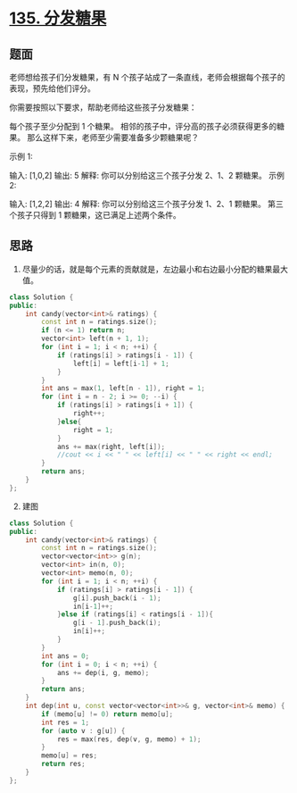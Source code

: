 # [135. 分发糖果](https://leetcode-cn.com/problems/candy/)

## 题面

老师想给孩子们分发糖果，有 N 个孩子站成了一条直线，老师会根据每个孩子的表现，预先给他们评分。

你需要按照以下要求，帮助老师给这些孩子分发糖果：

每个孩子至少分配到 1 个糖果。
相邻的孩子中，评分高的孩子必须获得更多的糖果。
那么这样下来，老师至少需要准备多少颗糖果呢？

示例 1:

输入: [1,0,2]
输出: 5
解释: 你可以分别给这三个孩子分发 2、1、2 颗糖果。
示例 2:

输入: [1,2,2]
输出: 4
解释: 你可以分别给这三个孩子分发 1、2、1 颗糖果。
     第三个孩子只得到 1 颗糖果，这已满足上述两个条件。

## 思路

1. 尽量少的话，就是每个元素的贡献就是，左边最小和右边最小分配的糖果最大值。

```c++
class Solution {
public:
    int candy(vector<int>& ratings) {
        const int n = ratings.size();
        if (n <= 1) return n;
        vector<int> left(n + 1, 1);
        for (int i = 1; i < n; ++i) {
            if (ratings[i] > ratings[i - 1]) {
                left[i] = left[i-1] + 1;
            }
        }
        int ans = max(1, left[n - 1]), right = 1;
        for (int i = n - 2; i >= 0; --i) {
            if (ratings[i] > ratings[i + 1]) {
                right++;
            }else{
                right = 1;
            }
            ans += max(right, left[i]);
            //cout << i << " " << left[i] << " " << right << endl;
        }
        return ans;
    }
};
```

2. 建图

```c++
class Solution {
public:
    int candy(vector<int>& ratings) {
        const int n = ratings.size();
        vector<vector<int>> g(n);
        vector<int> in(n, 0);
        vector<int> memo(n, 0);
        for (int i = 1; i < n; ++i) {
            if (ratings[i] > ratings[i - 1]) {
                g[i].push_back(i - 1);
                in[i-1]++;
            }else if (ratings[i] < ratings[i - 1]){
                g[i - 1].push_back(i);
                in[i]++;
            }
        }
        int ans = 0;
        for (int i = 0; i < n; ++i) {
            ans += dep(i, g, memo);
        }
        return ans;
    }
    int dep(int u, const vector<vector<int>>& g, vector<int>& memo) {
        if (memo[u] != 0) return memo[u];
        int res = 1;
        for (auto v : g[u]) {
            res = max(res, dep(v, g, memo) + 1);
        }
        memo[u] = res;
        return res;
    }
};
```